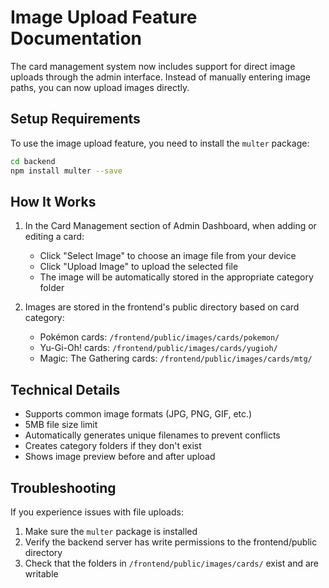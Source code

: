 # Image Upload Feature Documentation

The card management system now includes support for direct image uploads through the admin interface. Instead of manually entering image paths, you can now upload images directly.

## Setup Requirements

To use the image upload feature, you need to install the `multer` package:

```bash
cd backend
npm install multer --save
```

## How It Works

1. In the Card Management section of Admin Dashboard, when adding or editing a card:
   - Click "Select Image" to choose an image file from your device
   - Click "Upload Image" to upload the selected file
   - The image will be automatically stored in the appropriate category folder

2. Images are stored in the frontend's public directory based on card category:
   - Pokémon cards: `/frontend/public/images/cards/pokemon/`
   - Yu-Gi-Oh! cards: `/frontend/public/images/cards/yugioh/`
   - Magic: The Gathering cards: `/frontend/public/images/cards/mtg/`

## Technical Details

- Supports common image formats (JPG, PNG, GIF, etc.)
- 5MB file size limit
- Automatically generates unique filenames to prevent conflicts
- Creates category folders if they don't exist
- Shows image preview before and after upload

## Troubleshooting

If you experience issues with file uploads:

1. Make sure the `multer` package is installed
2. Verify the backend server has write permissions to the frontend/public directory
3. Check that the folders in `/frontend/public/images/cards/` exist and are writable
